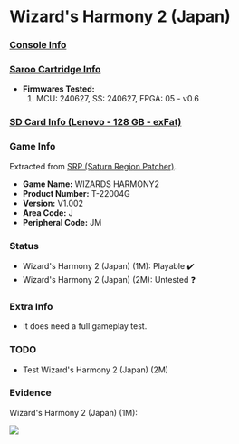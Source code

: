 # Wizard's Harmony 2 (Japan)

### [Console Info](../../../../../Info/Consoles/VA13/README.md)

### [Saroo Cartridge Info](../../../../../Info/Cartridges/RetroGameParadiseStore/1.32F/README.md)

- <b>Firmwares Tested:</b>
  1. MCU: 240627, SS: 240627, FPGA: 05 - v0.6

### [SD Card Info (Lenovo - 128 GB - exFat)](../../../../../Info/SdCards/Lenovo/128GB/exfat/README.md)

### Game Info

Extracted from [SRP (Saturn Region Patcher)](https://segaxtreme.net/resources/saturn-region-patcher.81/download).

- <b>Game Name:</b> WIZARDS HARMONY2
- <b>Product Number:</b> T-22004G
- <b>Version:</b> V1.002
- <b>Area Code:</b> J
- <b>Peripheral Code:</b> JM

### Status

- Wizard's Harmony 2 (Japan) (1M): Playable :heavy_check_mark:
- Wizard's Harmony 2 (Japan) (2M): Untested :question:

### Extra Info

- It does need a full gameplay test.

### TODO

- Test Wizard's Harmony 2 (Japan) (2M)

### Evidence

Wizard's Harmony 2 (Japan) (1M):

[![](https://img.youtube.com/vi/L2Z-rImzNFA/0.jpg)](https://www.youtube.com/watch?v=L2Z-rImzNFA)
